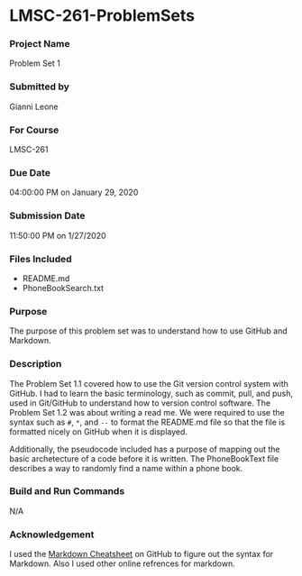 # LMSC-261-ProblemSets
 
### Project Name

Problem Set 1

### [](https://github.com/navreyort/LMSC-261/blob/master/DOCUMENTATION.md#submitted-by)Submitted by

Gianni Leone

### [](https://github.com/navreyort/LMSC-261/blob/master/DOCUMENTATION.md#for-course)For Course

LMSC-261

### [](https://github.com/navreyort/LMSC-261/blob/master/DOCUMENTATION.md#due-date)Due Date

04:00:00 PM on January 29, 2020

### [](https://github.com/navreyort/LMSC-261/blob/master/DOCUMENTATION.md#submission-date)Submission Date

11:50:00 PM on 1/27/2020

### [](https://github.com/navreyort/LMSC-261/blob/master/DOCUMENTATION.md#files-included)Files Included

-   README.md
-   PhoneBookSearch.txt

### [](https://github.com/navreyort/LMSC-261/blob/master/DOCUMENTATION.md#purpose)Purpose

The purpose of this problem set was to understand how to use GitHub and Markdown.

### [](https://github.com/navreyort/LMSC-261/blob/master/DOCUMENTATION.md#description)Description

The Problem Set 1.1 covered how to use the Git version control system with GitHub. I had to learn the basic terminology, such as commit, pull, and push, used in Git/GitHub to understand how to version control software. The Problem Set 1.2 was about writing a read me. We were required to use the syntax such as `#`, `*`, and `--` to format the README.md file so that the file is formatted nicely on GitHub when it is displayed.

Additionally, the pseudocode included has a purpose of mapping out the basic archetecture of a code before it is written. The PhoneBookText file describes a way to randomly find a name within a phone book.
### [](https://github.com/navreyort/LMSC-261/blob/master/DOCUMENTATION.md#build-and-run-commands)Build and Run Commands

N/A

### [](https://github.com/navreyort/LMSC-261/blob/master/DOCUMENTATION.md#acknowledgement)Acknowledgement

I used the [Markdown Cheatsheet](https://github.com/adam-p/markdown-here/wiki/Markdown-Cheatsheet) on GitHub to figure out the syntax for Markdown. Also I used other online refrences for markdown.